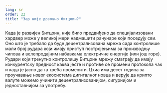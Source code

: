 ```yaml
---
lang: sr
order: 22
title: "Зар није довољно битцоин?"
---
```


Када је развијен Битцоин, није било предвиђено да специјализовани хардвер може у великој мери надмашити рачунаре који поседују сви. Оно што је требало да буде децентрализована мрежа сада контролише мали број рудара који имају приступ постројењима за производњу чипова и велепродајним набавкама електричне енергије (или још горе). Рудари који тренутно контролишу Битцоин мрежу сматрају да имају конкурентску предност каква јесте и противе се промени протокола чак и када је јасно да га треба променити. Цхиа има десет година за проучавање новог екосистема дигиталног новца и верује да крипто валуте можемо учинити децентрализованијом, сигурнијом и једноставнијом за употребу.
